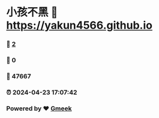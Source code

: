 # 小孩不黑 :link: https://yakun4566.github.io 
### :page_facing_up: [2](https://yakun4566.github.io/tag.html) 
### :speech_balloon: 0 
### :hibiscus: 47667 
### :alarm_clock: 2024-04-23 17:07:42 
### Powered by :heart: [Gmeek](https://github.com/Meekdai/Gmeek)
